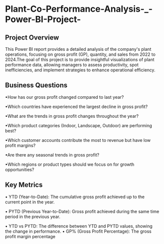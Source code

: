 # Plant-Co-Performance-Analysis-_-Power-BI-Project-
## Project Overview 
This Power BI report provides a detailed analysis of the company's plant operations, focusing on gross profit (GP), quantity, and sales from 2022 to 2024.The goal of this project is to provide insightful visualizations of plant performance data, allowing managers to assess productivity, spot inefficiencies, and implement strategies to enhance operational efficiency.

## Business Questions
•How has our gross profit changed compared to last year?

•Which countries have experienced the largest decline in gross profit?

•What are the trends in gross profit changes throughout the year?

•Which product categories (Indoor, Landscape, Outdoor) are performing best?

•Which customer accounts contribute the most to revenue but have low profit margins?

•Are there any seasonal trends in gross profit?

•Which regions or product types should we focus on for growth opportunities?

## Key Metrics
•	YTD (Year-to-Date):
The cumulative gross profit achieved up to the current point in the year.

•	PYTD (Previous Year-to-Date):
Gross profit achieved during the same time period in the previous year.

•	YTD vs PYTD:
The difference between YTD and PYTD values, showing the change in performance.
•	GP% (Gross Profit Percentage):
The gross profit margin percentage

